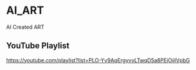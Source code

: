 # AI_ART
AI Created ART

## YouTube Playlist
https://youtube.com/playlist?list=PLO-Yv9AqErgyvvLTwqD5a8PEjOijlVpbG

